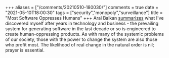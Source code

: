 +++
aliases = ["/comments/20210510-180030/"]
comments = true
date = "2021-05-10T18:00:30"
tags = ["security","monopoly","surveillance"]
title = "Most Software Oppresses Humans"
+++
Aral Balkan [summarizes](https://ar.al/2021/05/10/hell-site/) what I've discovered myself after years in technology and business - the prevailing system for generating software in the last decade or so is engineered to create human-oppressing products. As with many of the systemic problems of our society, those with the power to change the system are also those who profit most. The likelihood of real change in the natural order is nil; prayer is essential.

